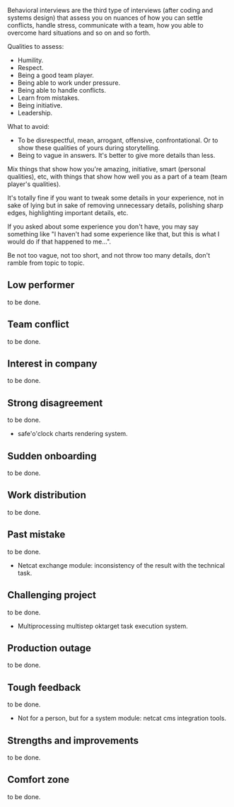 Behavioral interviews are the third type of interviews (after coding and systems design)
that assess you on nuances of how you can settle conflicts, handle stress, communicate with a team,
how you able to overcome hard situations and so on and so forth.

Qualities to assess:
- Humility.
- Respect.
- Being a good team player.
- Being able to work under pressure.
- Being able to handle conflicts.
- Learn from mistakes.
- Being initiative.
- Leadership.

What to avoid:
- To be disrespectful, mean, arrogant, offensive, confrontational. Or to show these qualities of yours during 
storytelling.
- Being to vague in answers. It's better to give more details than less.

Mix things that show how you're amazing, initiative, smart (personal qualities), etc, with things that
show how well you as a part of a team (team player's qualities).

It's totally fine if you want to tweak some details in your experience, not in sake of
lying but in sake of removing unnecessary details, polishing sharp edges, highlighting important details, etc.

If you asked about some experience you don't have, you may say something like 
"I haven't had some experience like that, but this is what I would do if that happened to me...".

Be not too vague, not too short, and not throw too many details, don't ramble from topic to topic.

## Low performer

to be done.

## Team conflict

to be done.

## Interest in company

to be done.

## Strong disagreement

to be done.

- safe'o'clock charts rendering system.

## Sudden onboarding

to be done.

## Work distribution

to be done.

## Past mistake

to be done.

- Netcat exchange module: inconsistency of the result with the technical task.

## Challenging project

to be done.

- Multiprocessing multistep oktarget task execution system.

## Production outage

to be done.

## Tough feedback

to be done.

- Not for a person, but for a system module: netcat cms integration tools.

## Strengths and improvements

to be done.

## Comfort zone

to be done.
